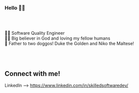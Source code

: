 ### Hello 👋👋
<br><br>


👨‍💻 Software Quality Engineer <br>
🙏🏻 Big believer in God and loving my fellow humans <br>
🐶 Father to two doggos! Duke the Golden and Niko the Maltese! <br>

<br><br>

## Connect with me!

LinkedIn --> https://www.linkedin.com/in/skilledsoftwaredev/




